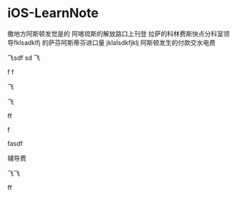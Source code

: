 # iOS-LearnNote
撒地方阿斯顿发觉是的 阿喀琉斯的解放路口上刊登  拉萨的科林费斯快点分科室领导fklsadklfj 
的萨芬阿斯蒂芬进口量 jklalsdkfjklj
阿斯顿发生的付款交水电费


飞sdf sd
飞
 
 
 
 f
 f

 飞
 
飞


ff

 f



fasdf


辅导费

飞飞

ff
